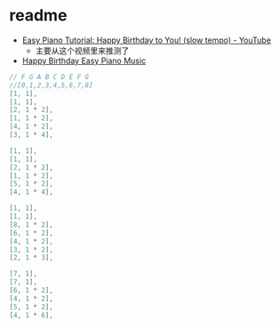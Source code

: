 # readme

- [Easy Piano Tutorial: Happy Birthday to You! (slow tempo) - YouTube](https://www.youtube.com/watch?v=kt8Mzf7M7Q4)
  - 主要从这个视频里来推测了
- [Happy Birthday Easy Piano Music](https://www.letsplaykidsmusic.com/happy-birthday-easy-piano-music/)


```java
// F G A B C D E F G
//[0,1,2,3,4,5,6,7,8]
[1, 1],
[1, 1],
[2, 1 * 2],
[1, 1 * 2],
[4, 1 * 2],
[3, 1 * 4],

[1, 1],
[1, 1],
[2, 1 * 2],
[1, 1 * 2],
[5, 1 * 2],
[4, 1 * 4],

[1, 1],
[1, 1],
[8, 1 * 2],
[6, 1 * 2],
[4, 1 * 2],
[3, 1 * 2],
[2, 1 * 3],

[7, 1],
[7, 1],
[6, 1 * 2],
[4, 1 * 2],
[5, 1 * 2],
[4, 1 * 6],
```
